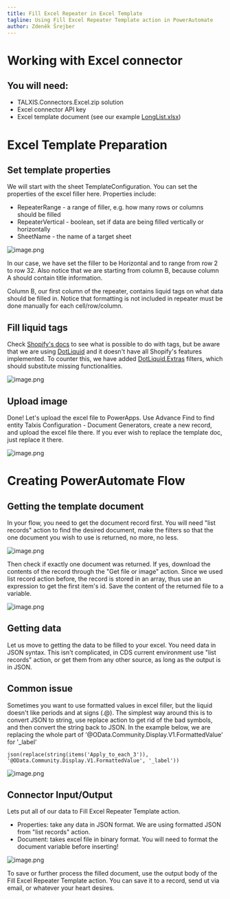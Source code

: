 ```yaml
---
title: Fill Excel Repeater in Excel Template
tagline: Using Fill Excel Repeater Template action in PowerAutomate
author: Zdeněk Šrejber
---
```


# **Working with Excel connector**

## You will need:

- TALXIS.Connectors.Excel.zip solution
- Excel connector API key
- Excel template document (see our example [LongList.xlsx](/.attachments/LongList.xlsx))

# Excel Template Preparation

## Set template properties

We will start with the sheet TemplateConfiguration. You can set the properties of the excel filler here. Properties include:

- RepeaterRange - a range of filler, e.g. how many rows or columns should be filled
- RepeaterVertical - boolean, set if data are being filled vertically or horizontally
- SheetName - the name of a target sheet

![image.png](/.attachments/ExcelConnector/Excel.png)

In our case, we have set the filler to be Horizontal and to range from row 2 to row 32. Also notice that we are starting from column B, because column A should contain title information.

Column B, our first column of the repeater, contains liquid tags on what data should be filled in. Notice that formatting is not included in repeater must be done manually for each cell/row/column.

## Fill liquid tags

Check [Shopify's docs](https://shopify.github.io/liquid/) to see what is possible to do with tags, but be aware that we are using [DotLiquid](https://github.com/dotliquid/dotliquid/wiki) and it doesn't have all Shopify's features implemented. To counter this, we have added [
DotLiquid.Extras](https://github.com/gimmi/DotLiquid.Extras/tree/master/src/DotLiquid.Extras.Tests) filters, which should substitute missing functionalities.

![image.png](/.attachments/ExcelConnector/Excel1.png)

## Upload image

Done! Let's upload the excel file to PowerApps. Use Advance Find to find entity Talxis Configuration - Document Generators, create a new record, and upload the excel file there. If you ever wish to replace the template doc, just replace it there.

![image.png](/.attachments/ExcelConnector/Excel5.png)

# Creating PowerAutomate Flow

## Getting the template document

In your flow, you need to get the document record first. You will need "list records" action to find the desired document, make the filters so that the one document you wish to use is returned, no more, no less.

![image.png](/.attachments/ExcelConnector/Excel4.png)

Then check if exactly one document was returned. If yes, download the contents of the record through the "Get file or image" action. Since we used list record action before, the record is stored in an array, thus use an expression to get the first item's id. Save the content of the returned file to a variable.

![image.png](/.attachments/ExcelConnector/Excel3.png)

## Getting data

Let us move to getting the data to be filled to your excel. You need data in JSON syntax. This isn't complicated, in CDS current environment use "list records" action, or get them from any other source, as long as the output is in JSON.

## Common issue

Sometimes you want to use formatted values in excel filler, but the liquid doesn't like periods and at signs (.@). The simplest way around this is to convert JSON to string, use replace action to get rid of the bad symbols, and then convert the string back to JSON. In the example below, we are replacing the whole part of '@OData.Community.Display.V1.FormattedValue' for '\_label'

```
json(replace(string(items('Apply_to_each_3')), '@OData.Community.Display.V1.FormattedValue', '_label'))
```

![image.png](/.attachments/ExcelConnector/Excel2.png)

## Connector Input/Output

Lets put all of our data to Fill Excel Repeater Template action.

- Properties: take any data in JSON format. We are using formatted JSON from "list records" action.
- Document: takes excel file in binary format. You will need to format the document variable before inserting!

![image.png](/.attachments/ExcelConnector/Excel6.png)

To save or further process the filled document, use the output body of the Fill Excel Repeater Template action. You can save it to a record, send ut via email, or whatever your heart desires.
